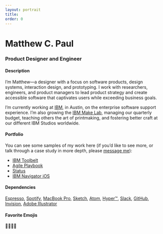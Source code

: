 ```yaml
---
layout: portrait
title:
order: 0
---
```


<h1 class="u-m-trim">Matthew C. Paul</h1>  

### Product Designer and Engineer 

#### Description  

I’m Matthew—a designer with a focus on software products, design systems, interaction design, and prototyping. I work with researchers, engineers, and product managers to lead product strategy and create accessible software that captivates users while exceeding business goals.

I’m currently working at [IBM](http://www.ibm.com/us-en/), in Austin, on the enterprise software support experience. I’m also growing the [IBM Make Lab](https://www.instagram.com/make.lab/), managing our quarterly budget, teaching others the art of printmaking, and fostering better craft at our different IBM Studios worldwide.

#### Portfolio  

You can see some samples of my work here (if you’d like to see more, or talk through a case study in more depth, please [message me](https://twitter.com/matthewcpaul)):  

- [IBM Toolbelt](https://www.dropbox.com/s/sfeyo485e2f9q18/matthew-paul_ibm-toolbelt.pdf?dl=0)
- [Agile Playbook](https://www.dropbox.com/s/v4az2k90b5fcklu/matthew-paul_agile-playbook.pdf?dl=0)
- [Status](https://www.dropbox.com/s/6zot87d8byg902x/matthew-paul_status.pdf?dl=0)
- [IBM Navigator iOS](https://www.dropbox.com/s/czbafyzjoi9lg7q/matthew-paul_navigator.pdf?dl=0)

#### Dependencies  

[Espresso](http://www.thebrewandbrew.com/), [Spotify](https://www.spotify.com/), [MacBook Pro](http://www.apple.com/macbook-pro/), [Sketch](https://www.sketchapp.com/), [Atom](https://atom.io/), [Hyper™](https://hyper.is/), [Slack](https://slack.com/), [GitHub](https://github.com/), [Invision](https://www.invisionapp.com/), [Adobe Illustrator](http://www.adobe.com/products/illustrator.html)

#### Favorite Emojis  

<span class="emojis">👏🏻😆🦖</span>  
